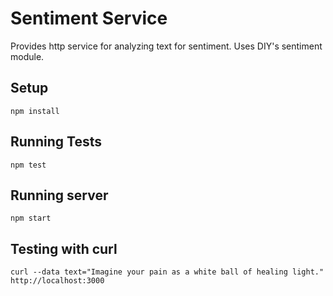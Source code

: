 # Sentiment Service

Provides http service for analyzing text for sentiment. Uses DIY's sentiment
module.

## Setup

```
npm install
```

## Running Tests

```
npm test
```

## Running server

```
npm start
```

## Testing with curl

```
curl --data text="Imagine your pain as a white ball of healing light." http://localhost:3000
```
